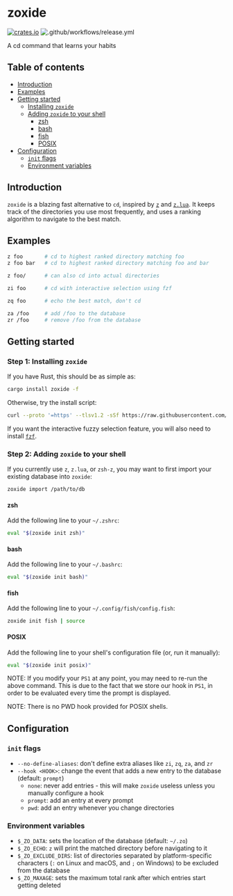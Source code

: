 # zoxide

[![crates.io](https://img.shields.io/crates/v/zoxide)](https://crates.io/crates/zoxide)
![.github/workflows/release.yml](https://github.com/ajeetdsouza/zoxide/workflows/.github/workflows/release.yml/badge.svg)

A cd command that learns your habits

## Table of contents

- [Introduction](#introduction)
- [Examples](#examples)
- [Getting started](#getting-started)
  - [Installing `zoxide`](#step-1-installing-zoxide)
  - [Adding `zoxide` to your shell](#step-2-adding-zoxide-to-your-shell)
    - [zsh](#zsh)
    - [bash](#bash)
    - [fish](#fish)
    - [POSIX](#posix)
- [Configuration](#configuration)
  - [`init` flags](#init-flags)
  - [Environment variables](#environment-variables)

## Introduction

`zoxide` is a blazing fast alternative to `cd`, inspired by [`z`](https://github.com/rupa/z) and [`z.lua`](https://github.com/skywind3000/z.lua). It keeps track of the directories you use most frequently, and uses a ranking algorithm to navigate to the best match.

## Examples

```sh
z foo       # cd to highest ranked directory matching foo
z foo bar   # cd to highest ranked directory matching foo and bar

z foo/      # can also cd into actual directories

zi foo      # cd with interactive selection using fzf

zq foo      # echo the best match, don't cd

za /foo     # add /foo to the database
zr /foo     # remove /foo from the database
```

## Getting started

### Step 1: Installing `zoxide`

If you have Rust, this should be as simple as:

```sh
cargo install zoxide -f
```

Otherwise, try the install script:

```sh
curl --proto '=https' --tlsv1.2 -sSf https://raw.githubusercontent.com/ajeetdsouza/zoxide/master/install.sh | sh
```

If you want the interactive fuzzy selection feature, you will also need to install [`fzf`](https://github.com/junegunn/fzf.git).

### Step 2: Adding `zoxide` to your shell

If you currently use `z`, `z.lua`, or `zsh-z`, you may want to first import your existing database into `zoxide`:

```sh
zoxide import /path/to/db
```

#### zsh

Add the following line to your `~/.zshrc`:

```sh
eval "$(zoxide init zsh)"
```

#### bash

Add the following line to your `~/.bashrc`:

```sh
eval "$(zoxide init bash)"
```

#### fish

Add the following line to your `~/.config/fish/config.fish`:

```sh
zoxide init fish | source
```

#### POSIX

Add the following line to your shell's configuration file (or, run it manually):

``` sh
eval "$(zoxide init posix)"
```

NOTE: If you modify your `PS1` at any point, you may need to re-run the above command. This is due
to the fact that we store our hook in `PS1`, in order to be evaluated every time the prompt is
displayed.

NOTE: There is no PWD hook provided for POSIX shells.

## Configuration

### `init` flags

- `--no-define-aliases`: don't define extra aliases like `zi`, `zq`, `za`, and `zr`
- `--hook <HOOK>`: change the event that adds a new entry to the database (default: `prompt`)
  - `none`: never add entries - this will make `zoxide` useless unless you manually configure a hook
  - `prompt`: add an entry at every prompt
  - `pwd`: add an entry whenever you change directories

### Environment variables

- `$_ZO_DATA`: sets the location of the database (default: `~/.zo`)
- `$_ZO_ECHO`: `z` will print the matched directory before navigating to it
- `$_ZO_EXCLUDE_DIRS`: list of directories separated by platform-specific
    characters (`:` on Linux and macOS, and `;` on Windows) to be excluded from
    the database
- `$_ZO_MAXAGE`: sets the maximum total rank after which entries start getting deleted
